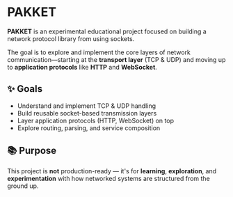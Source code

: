 # PAKKET

**PAKKET** is an experimental educational project focused on building a network protocol library from using sockets.

The goal is to explore and implement the core layers of network communication—starting at the **transport layer** (TCP & UDP) and moving up to **application protocols** like **HTTP** and **WebSocket**.

## ✨ Goals

- Understand and implement TCP & UDP handling
- Build reusable socket-based transmission layers
- Layer application protocols (HTTP, WebSocket) on top
- Explore routing, parsing, and service composition

## 📚 Purpose

This project is **not** production-ready — it's for **learning**, **exploration**, and **experimentation** with how networked systems are structured from the ground up.

